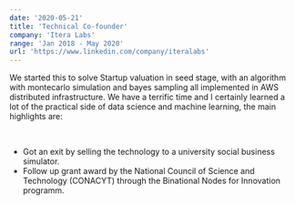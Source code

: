 ```yaml
---
date: '2020-05-21'
title: 'Technical Co-founder'
company: 'Itera Labs'
range: 'Jan 2018 - May 2020'
url: 'https://www.linkedin.com/company/iteralabs'
---
```


We started this to solve Startup valuation in seed stage, with an algorithm with montecarlo simulation and
bayes sampling all implemented in AWS distributed infrastructure. We have a terrific time and I certainly learned
a lot of the practical side of data science and machine learning, the main highlights are:

<br>

- Got an exit by selling the technology to a university social business simulator.
- Follow up grant award by the National Council of Science and Technology (CONACYT) through the Binational Nodes for Innovation programm.
